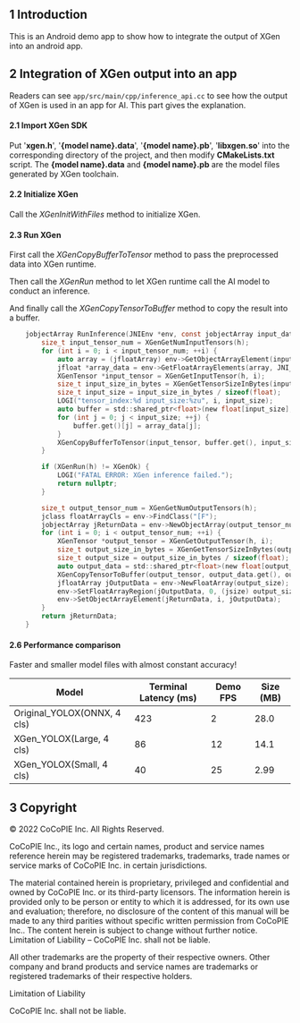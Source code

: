 ## 1 Introduction

This is an Android demo app to show how to integrate the output of XGen into an android app.

## 2 Integration of XGen output into an app

Readers can see `app/src/main/cpp/inference_api.cc` to see how the output of XGen is used in an app for AI. This part gives the explanation.

#### 2.1 Import XGen SDK

Put '**xgen.h**', '**{model name}.data**', '**{model name}.pb**', '**libxgen.so**' into the corresponding directory of the project, and then modify **CMakeLists.txt** script. The **{model name}.data** and **{model name}.pb** are the model files generated by XGen toolchain.

#### 2.2 Initialize XGen

Call the _XGenInitWithFiles_ method to initialize XGen.

#### 2.3 Run XGen

First call the _XGenCopyBufferToTensor_ method to pass the preprocessed data into XGen runtime.

Then call the _XGenRun_ method to let XGen runtime call the AI model to conduct an inference.

And finally call the _XGenCopyTensorToBuffer_ method to copy the result into a buffer.

```c
    jobjectArray RunInference(JNIEnv *env, const jobjectArray input_data) {
        size_t input_tensor_num = XGenGetNumInputTensors(h);
        for (int i = 0; i < input_tensor_num; ++i) {
            auto array = (jfloatArray) env->GetObjectArrayElement(input_data, i);
            jfloat *array_data = env->GetFloatArrayElements(array, JNI_FALSE);
            XGenTensor *input_tensor = XGenGetInputTensor(h, i);
            size_t input_size_in_bytes = XGenGetTensorSizeInBytes(input_tensor);
            size_t input_size = input_size_in_bytes / sizeof(float);
            LOGI("tensor_index:%d input_size:%zu", i, input_size);
            auto buffer = std::shared_ptr<float>(new float[input_size], std::default_delete<float[]>());
            for (int j = 0; j < input_size; ++j) {
                buffer.get()[j] = array_data[j];
            }
            XGenCopyBufferToTensor(input_tensor, buffer.get(), input_size_in_bytes);
        }

        if (XGenRun(h) != XGenOk) {
            LOGI("FATAL ERROR: XGen inference failed.");
            return nullptr;
        }

        size_t output_tensor_num = XGenGetNumOutputTensors(h);
        jclass floatArrayCls = env->FindClass("[F");
        jobjectArray jReturnData = env->NewObjectArray(output_tensor_num, floatArrayCls, nullptr);
        for (int i = 0; i < output_tensor_num; ++i) {
            XGenTensor *output_tensor = XGenGetOutputTensor(h, i);
            size_t output_size_in_bytes = XGenGetTensorSizeInBytes(output_tensor);
            size_t output_size = output_size_in_bytes / sizeof(float);
            auto output_data = std::shared_ptr<float>(new float[output_size], std::default_delete<float[]>());
            XGenCopyTensorToBuffer(output_tensor, output_data.get(), output_size_in_bytes);
            jfloatArray jOutputData = env->NewFloatArray(output_size);
            env->SetFloatArrayRegion(jOutputData, 0, (jsize) output_size, output_data.get());
            env->SetObjectArrayElement(jReturnData, i, jOutputData);
        }
        return jReturnData;
    }
```

#### 2.6 Performance comparison

Faster and smaller model files with almost constant accuracy!

| Model                       | Terminal Latency (ms) | Demo FPS | Size (MB) |
|-----------------------------| --------------------- | -------- | --------- |
| Original_YOLOX(ONNX, 4 cls) | 423                   | 2        | 28.0      |
| XGen_YOLOX(Large, 4 cls)    | 86                    | 12       | 14.1      |
| XGen_YOLOX(Small, 4 cls)    | 40                    | 25       | 2.99      |

## 3 Copyright

© 2022 CoCoPIE Inc. All Rights Reserved.

CoCoPIE Inc., its logo and certain names, product and service names reference herein may be registered trademarks, trademarks, trade names or service marks of CoCoPIE Inc. in certain jurisdictions.

The material contained herein is proprietary, privileged and confidential and owned by CoCoPIE Inc. or its third-party licensors. The information herein is provided only to be person or entity to which it is addressed, for its own use and evaluation; therefore, no disclosure of the content of this manual will be made to any third parities without specific written permission from CoCoPIE Inc.. The content herein is subject to change without further notice. Limitation of Liability – CoCoPIE Inc. shall not be liable.

All other trademarks are the property of their respective owners. Other company and brand products and service names are trademarks or registered trademarks of their respective holders.

Limitation of Liability

CoCoPIE Inc. shall not be liable.
